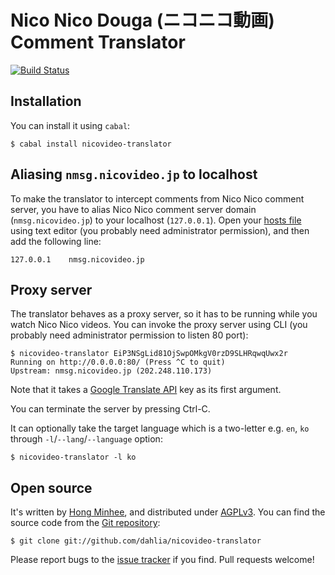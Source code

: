 Nico Nico Douga (ニコニコ動画) Comment Translator
=================================================

[![Build Status][0]][1]

[0]: https://travis-ci.org/dahlia/nicovideo-translator.svg
[1]: https://travis-ci.org/dahlia/nicovideo-translator


Installation
------------

You can install it using `cabal`:

    $ cabal install nicovideo-translator


Aliasing `nmsg.nicovideo.jp` to localhost
-----------------------------------------

To make the translator to intercept comments from Nico Nico comment server,
you have to alias Nico Nico comment server domain (`nmsg.nicovideo.jp`) to
your localhost (`127.0.0.1`).  Open your [hosts file][2] using text editor
(you probably need administrator permission), and then add the following line:

    127.0.0.1    nmsg.nicovideo.jp

[2]: http://en.wikipedia.org/wiki/Hosts_%28file%29


Proxy server
------------

The translator behaves as a proxy server, so it has to be running while
you watch Nico Nico videos.  You can invoke the proxy server using CLI
(you probably need administrator permission to listen 80 port):

    $ nicovideo-translator EiP3NSgLid81OjSwpOMkgV0rzD9SLHRqwqUwx2r
    Running on http://0.0.0.0:80/ (Press ^C to quit)
    Upstream: nmsg.nicovideo.jp (202.248.110.173)

Note that it takes a [Google Translate API][3] key as its first argument.

You can terminate the server by pressing Ctrl-C.

It can optionally take the target language which is a two-letter
e.g. `en`, `ko` through `-l`/`--lang`/`--language` option:

    $ nicovideo-translator -l ko

[3]: https://cloud.google.com/translate/


Open source
-----------

It's written by [Hong Minhee][4], and distributed under [AGPLv3][].
You can find the source code from the [Git repository][5]:

    $ git clone git://github.com/dahlia/nicovideo-translator

Please report bugs to the [issue tracker][6] if you find.
Pull requests welcome!

[4]: https://hongminhee.org/
[5]: https://github.com/dahlia/nicovideo-translator
[6]: https://github.com/dahlia/nicovideo-translator/issues
[AGPLv3]: http://www.gnu.org/licenses/agpl-3.0.html
